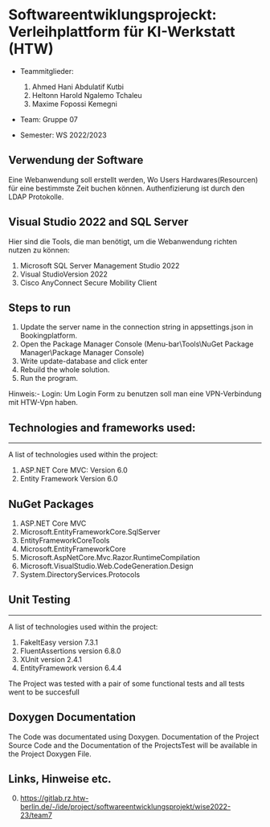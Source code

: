
# Softwareentwiklungsprojeckt:  Verleihplattform für KI-Werkstatt (HTW)
* Teammitglieder:
	1. <Name1>Ahmed Hani Abdulatif Kutbi
	2. <Name2>Heltonn Harold Ngalemo Tchaleu
	3. <Name3>Maxime Fopossi Kemegni

* Team: <Teamnummer>Gruppe 07
* Semester: WS 2022/2023

## Verwendung der Software
Eine Webanwendung soll erstellt werden, Wo Users Hardwares(Resourcen) für eine bestimmste Zeit buchen können. Authenfizierung ist durch den LDAP Protokolle.

## Visual Studio 2022 and SQL Server

 Hier sind die Tools, die man benötigt, um die Webanwendung richten nutzen zu können:
1. Microsoft SQL Server Management Studio 2022
2. Visual StudioVersion 2022
3. Cisco AnyConnect Secure Mobility Client

## Steps to run

1. Update the server name in the connection string in appsettings.json in Bookingplatform.
2. Open the Package Manager Console (Menu-bar\Tools\NuGet Package Manager\Package Manager Console)
3. Write update-database and click enter
4. Rebuild the whole solution.
5. Run the program.

Hinweis:-
Login: Um Login Form zu benutzen soll man eine VPN-Verbindung mit HTW-Vpn haben. 

## Technologies and frameworks used:
***
A list of technologies used within the project:

1. ASP.NET Core MVC: Version 6.0
2. Entity Framework Version 6.0

## NuGet Packages
1. ASP.NET Core MVC
2. Microsoft.EntityFrameworkCore.SqlServer
3. EntityFrameworkCoreTools
4. Microsoft.EntityFrameworkCore
5. Microsoft.AspNetCore.Mvc.Razor.RuntimeCompilation
6. Microsoft.VisualStudio.Web.CodeGeneration.Design
7. System.DirectoryServices.Protocols

## Unit Testing
***
A list of technologies used within the project:
1. FakeItEasy version 7.3.1
2. FluentAssertions version 6.8.0
3. XUnit version 2.4.1
4. EntityFramework version 6.4.4

The Project was tested with a pair of some functional tests and all tests went to be succesfull

## Doxygen Documentation
The Code was documentated using Doxygen.
Documentation of the Project Source Code and the Documentation of the ProjectsTest will be available in the Project Doxygen File. 

## Links, Hinweise etc.
0. https://gitlab.rz.htw-berlin.de/-/ide/project/softwareentwicklungsprojekt/wise2022-23/team7
